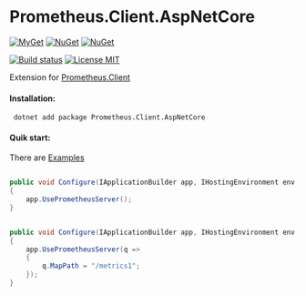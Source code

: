 # Prometheus.Client.AspNetCore

[![MyGet](https://img.shields.io/myget/prometheus-client-net/vpre/Prometheus.Client.AspNetCore.svg?label=myget)](https://www.myget.org/feed/prometheus-client-net/package/nuget/Prometheus.Client.AspNetCore)
[![NuGet](https://img.shields.io/nuget/v/Prometheus.Client.AspNetCore.svg)](https://www.nuget.org/packages/Prometheus.Client.AspNetCore)
[![NuGet](https://img.shields.io/nuget/dt/Prometheus.Client.AspNetCore.svg)](https://www.nuget.org/packages/Prometheus.Client.AspNetCore)

[![Build status](https://ci.appveyor.com/api/projects/status/d5pdqedoxogmiun4/branch/master?svg=true)](https://ci.appveyor.com/project/PrometheusClientNet/prometheus-client-aspnetcore/branch/master)
[![License MIT](https://img.shields.io/badge/license-MIT-green.svg)](https://opensource.org/licenses/MIT)



Extension for [Prometheus.Client](https://github.com/PrometheusClientNet/Prometheus.Client)


#### Installation:

     dotnet add package Prometheus.Client.AspNetCore

#### Quik start:

There are [Examples](https://github.com/PrometheusClientNet/Prometheus.Client.Examples/tree/master/Middleware/WebAspNetCore_2.0)

```csharp

public void Configure(IApplicationBuilder app, IHostingEnvironment env, ILoggerFactory loggerFactory, IApplicationLifetime appLifetime)
{
    app.UsePrometheusServer();
}

```

```csharp

public void Configure(IApplicationBuilder app, IHostingEnvironment env, ILoggerFactory loggerFactory, IApplicationLifetime appLifetime)
{
    app.UsePrometheusServer(q =>
    {
        q.MapPath = "/metrics1";
    });
}

```


